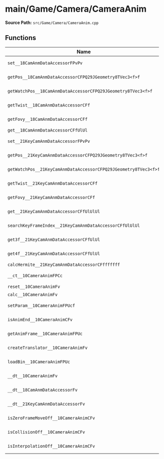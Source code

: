 # main/Game/Camera/CameraAnim

**Source Path:** `src/Game/Camera/CameraAnim.cpp`

## Functions

| Name | Address | Match % |
|------|---------|---------|
| `set__18CamAnmDataAccessorFPvPv` | `0x800941C8` | :white_check_mark: (100.0%) |
| `getPos__18CamAnmDataAccessorCFPQ29JGeometry8TVec3<f>f` | `0x800941D4` | :x: (84.2%) |
| `getWatchPos__18CamAnmDataAccessorCFPQ29JGeometry8TVec3<f>f` | `0x8009426C` | :x: (84.2%) |
| `getTwist__18CamAnmDataAccessorCFf` | `0x80094304` | :white_check_mark: (100.0%) |
| `getFovy__18CamAnmDataAccessorCFf` | `0x80094314` | :white_check_mark: (100.0%) |
| `get__18CamAnmDataAccessorCFfUlUl` | `0x80094324` | :x: (0.0%) |
| `set__21KeyCamAnmDataAccessorFPvPv` | `0x8009442C` | :white_check_mark: (100.0%) |
| `getPos__21KeyCamAnmDataAccessorCFPQ29JGeometry8TVec3<f>f` | `0x80094438` | :x: (85.4%) |
| `getWatchPos__21KeyCamAnmDataAccessorCFPQ29JGeometry8TVec3<f>f` | `0x800944DC` | :x: (85.4%) |
| `getTwist__21KeyCamAnmDataAccessorCFf` | `0x80094580` | :white_check_mark: (100.0%) |
| `getFovy__21KeyCamAnmDataAccessorCFf` | `0x80094594` | :white_check_mark: (100.0%) |
| `get__21KeyCamAnmDataAccessorCFfUlUlUl` | `0x800945A8` | :white_check_mark: (100.0%) |
| `searchKeyFrameIndex__21KeyCamAnmDataAccessorCFfUlUlUl` | `0x800945D4` | :white_check_mark: (100.0%) |
| `get3f__21KeyCamAnmDataAccessorCFfUlUl` | `0x80094630` | :white_check_mark: (100.0%) |
| `get4f__21KeyCamAnmDataAccessorCFfUlUl` | `0x800946B4` | :x: (87.9%) |
| `calcHermite__21KeyCamAnmDataAccessorCFfffffff` | `0x80094738` | :x: (0.0%) |
| `__ct__10CameraAnimFPCc` | `0x8009477C` | :white_check_mark: (100.0%) |
| `reset__10CameraAnimFv` | `0x8009484C` | :x: (0.0%) |
| `calc__10CameraAnimFv` | `0x800948D0` | :x: (0.0%) |
| `setParam__10CameraAnimFPUcf` | `0x80094B8C` | :white_check_mark: (100.0%) |
| `isAnimEnd__10CameraAnimCFv` | `0x80094BD8` | :white_check_mark: (100.0%) |
| `getAnimFrame__10CameraAnimFPUc` | `0x80094C30` | :white_check_mark: (100.0%) |
| `createTranslator__10CameraAnimFv` | `0x80094CF8` | :white_check_mark: (100.0%) |
| `loadBin__10CameraAnimFPUc` | `0x80094D40` | :white_check_mark: (100.0%) |
| `__dt__10CameraAnimFv` | `0x80094E80` | :white_check_mark: (100.0%) |
| `__dt__18CamAnmDataAccessorFv` | `0x80094EDC` | :white_check_mark: (100.0%) |
| `__dt__21KeyCamAnmDataAccessorFv` | `0x80094F1C` | :white_check_mark: (100.0%) |
| `isZeroFrameMoveOff__10CameraAnimCFv` | `0x80094F5C` | :white_check_mark: (100.0%) |
| `isCollisionOff__10CameraAnimCFv` | `0x80094F64` | :white_check_mark: (100.0%) |
| `isInterpolationOff__10CameraAnimCFv` | `0x80094F6C` | :white_check_mark: (100.0%) |